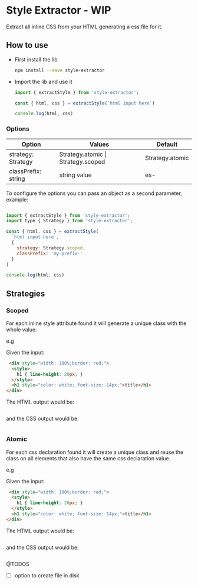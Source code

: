 # Style Extractor - WIP

Extract all inline CSS from your HTML generating a css file for it.

## How to use

- First install the lib

  ```bash
  npm install --save style-extractor
  ```

- Import the lib and use it

  ```js
  import { extractStyle } from 'style-extractor';

  const { html, css } = extractStyle(`html input here`)
  
  console.log(html, css)
  ```

### Options

| Option | Values  | Default |
|---|---|---|
| strategy: Strategy  |  Strategy.atomic \| Strategy.scoped | Strategy.atomic |
| classPrefix: string  |  string value | es-  |

To configure the options you can pass an object as a second parameter, example:

```js

import { extractStyle } from 'style-extractor';
import type { Strategy } from 'style-extractor';

const { html, css } = extractStyle(
  `html input here`,
  { 
    strategy: Strategy.scoped, 
    classPrefix: 'my-prefix-' 
  }
)

console.log(html, css)
```

## Strategies

### Scoped
  For each inline style attribute found it will generate a unique class with the whole value.
  
  e.g

  Given the input:

  ```html
   <div style="width: 100%;border: red;">
    <style>
      h1 { line-height: 20px; }
    </style>
    <h1 style="color: white; font-size: 14px;">title</h1>  
  </div>
  ```

  The HTML output would be:

  ```html

  ```

  and the CSS output would be:

  ```css
  ```

### Atomic
  For each css declaration found it will create a unique class and reuse the class on all elements that also have the same css declaration value.


  e.g

  Given the input:

  ```html
   <div style="width: 100%;border: red;">
    <style>
      h1 { line-height: 20px; }
    </style>
    <h1 style="color: white; font-size: 14px;">title</h1>  
  </div>
  ```

  The HTML output would be:

  ```html

  ```

  and the CSS output would be:

  ```css
  ```


@TODOS
- [ ] option to create file in disk